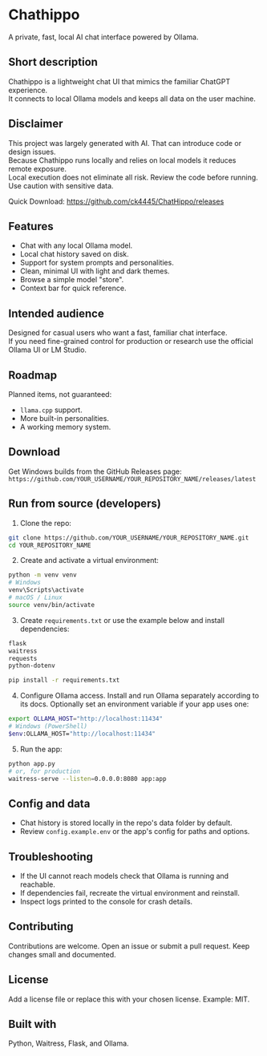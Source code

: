 # Chathippo

A private, fast, local AI chat interface powered by Ollama.

## Short description

Chathippo is a lightweight chat UI that mimics the familiar ChatGPT experience.  
It connects to local Ollama models and keeps all data on the user machine.

## Disclaimer

This project was largely generated with AI. That can introduce code or design issues.  
Because Chathippo runs locally and relies on local models it reduces remote exposure.  
Local execution does not eliminate all risk. Review the code before running. Use caution with sensitive data.

Quick Download: https://github.com/ck4445/ChatHippo/releases

## Features

- Chat with any local Ollama model.
- Local chat history saved on disk.
- Support for system prompts and personalities.
- Clean, minimal UI with light and dark themes.
- Browse a simple model "store".
- Context bar for quick reference.

## Intended audience

Designed for casual users who want a fast, familiar chat interface.  
If you need fine-grained control for production or research use the official Ollama UI or LM Studio.

## Roadmap

Planned items, not guaranteed:
- `llama.cpp` support.
- More built-in personalities.
- A working memory system.

## Download

Get Windows builds from the GitHub Releases page:  
`https://github.com/YOUR_USERNAME/YOUR_REPOSITORY_NAME/releases/latest`

## Run from source (developers)

1. Clone the repo:
```bash
git clone https://github.com/YOUR_USERNAME/YOUR_REPOSITORY_NAME.git
cd YOUR_REPOSITORY_NAME
````

2. Create and activate a virtual environment:

```bash
python -m venv venv
# Windows
venv\Scripts\activate
# macOS / Linux
source venv/bin/activate
```

3. Create `requirements.txt` or use the example below and install dependencies:

```txt
flask
waitress
requests
python-dotenv
```

```bash
pip install -r requirements.txt
```

4. Configure Ollama access. Install and run Ollama separately according to its docs.
   Optionally set an environment variable if your app uses one:

```bash
export OLLAMA_HOST="http://localhost:11434"
# Windows (PowerShell)
$env:OLLAMA_HOST="http://localhost:11434"
```

5. Run the app:

```bash
python app.py
# or, for production
waitress-serve --listen=0.0.0.0:8080 app:app
```

## Config and data

* Chat history is stored locally in the repo's data folder by default.
* Review `config.example.env` or the app's config for paths and options.

## Troubleshooting

* If the UI cannot reach models check that Ollama is running and reachable.
* If dependencies fail, recreate the virtual environment and reinstall.
* Inspect logs printed to the console for crash details.

## Contributing

Contributions are welcome. Open an issue or submit a pull request. Keep changes small and documented.

## License

Add a license file or replace this with your chosen license. Example: MIT.

## Built with

Python, Waitress, Flask, and Ollama.
